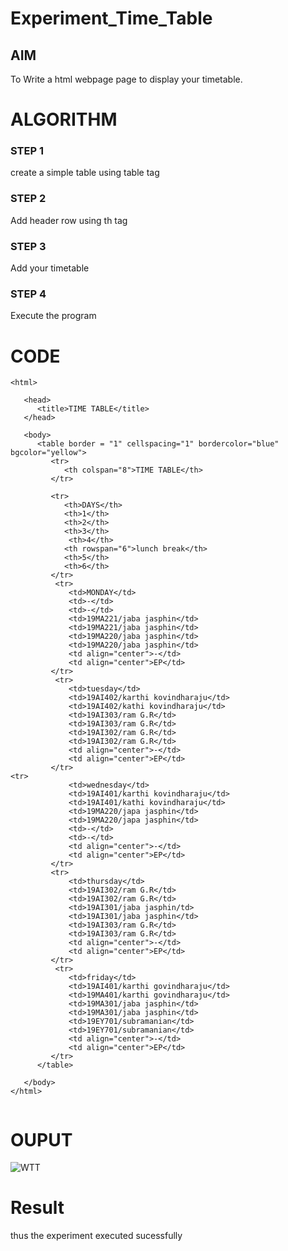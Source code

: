 # Experiment_Time_Table

## AIM
To Write a html webpage page to display your timetable.

# ALGORITHM
### STEP 1
create a simple table using table tag
### STEP 2
Add header row using th tag
### STEP 3
Add your timetable
### STEP 4
Execute the program

# CODE
```
<html>

   <head>
      <title>TIME TABLE</title>
   </head>
	
   <body>
      <table border = "1" cellspacing="1" bordercolor="blue" bgcolor="yellow">
         <tr>
            <th colspan="8">TIME TABLE</th>
         </tr>
         
         <tr>
            <th>DAYS</th>
            <th>1</th>
            <th>2</th>
            <th>3</th>
             <th>4</th>
            <th rowspan="6">lunch break</th>
            <th>5</th>
            <th>6</th>
         </tr>
          <tr>
             <td>MONDAY</td>
             <td>-</td>
             <td>-</td>
             <td>19MA221/jaba jasphin</td>
             <td>19MA221/jaba jasphin</td>
             <td>19MA220/jaba jasphin</td>
             <td>19MA220/jaba jasphin</td>
             <td align="center">-</td>
             <td align="center">EP</td>
         </tr>
          <tr>
             <td>tuesday</td>
             <td>19AI402/karthi kovindharaju</td>
             <td>19AI402/kathi kovindharaju</td>
             <td>19AI303/ram G.R</td>
             <td>19AI303/ram G.R</td>
             <td>19AI302/ram G.R</td>
             <td>19AI302/ram G.R</td>
             <td align="center">-</td>
             <td align="center">EP</td>
         </tr>
<tr>
             <td>wednesday</td>
             <td>19AI401/karthi kovindharaju</td>
             <td>19AI401/kathi kovindharaju</td>
             <td>19MA220/japa jasphin</td>
             <td>19MA220/japa jasphin</td>
             <td>-</td>
             <td>-</td>
             <td align="center">-</td>
             <td align="center">EP</td>
         </tr>
         <tr>
             <td>thursday</td>
             <td>19AI302/ram G.R</td>
             <td>19AI302/ram G.R</td>
             <td>19AI301/jaba jasphin/td>
             <td>19AI301/jaba jasphin</td>
             <td>19AI303/ram G.R</td>
             <td>19AI303/ram G.R</td>
             <td align="center">-</td>
             <td align="center">EP</td>
         </tr>
          <tr>
             <td>friday</td>
             <td>19AI401/karthi govindharaju</td>
             <td>19MA401/karthi govindharaju</td>
             <td>19MA301/jaba jasphin</td>
             <td>19MA301/jaba jasphin</td>
             <td>19EY701/subramanian</td>
             <td>19EY701/subramanian</td>
             <td align="center">-</td>
             <td align="center">EP</td>
         </tr>
      </table>
      
   </body>
</html>


```




# OUPUT
![WTT](https://user-images.githubusercontent.com/118707079/215147380-b502c0b9-f957-43be-950a-eca850eff5a7.png)


# Result

thus the experiment executed sucessfully
